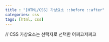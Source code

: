 ```yaml
---
title : "[HTML/CSS] 가상요소 ::before ::after"
categories: css
tags: [html, css]
---
```


// CSS 가상요소는 선택자로 선택한 어쩌고저쩌고

<div class="Reference">
<div class="callout-header"> </div>
<p>
<a href=""></a>
</p>
</div>